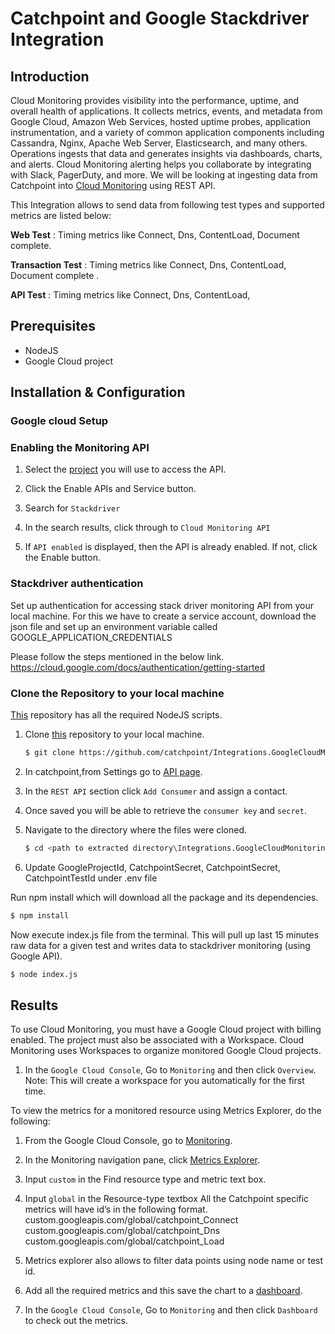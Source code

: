 # Catchpoint and Google Stackdriver Integration

## Introduction

Cloud Monitoring provides visibility into the performance, uptime, and overall health of applications. It collects metrics, events, and metadata from Google Cloud, Amazon Web Services, hosted uptime probes, application instrumentation, and a variety of common application components including Cassandra, Nginx, Apache Web Server, Elasticsearch, and many others. Operations ingests that data and generates insights via dashboards, charts, and alerts. Cloud Monitoring alerting helps you collaborate by integrating with Slack, PagerDuty, and more.
We will be looking at ingesting data from Catchpoint into [Cloud Monitoring](https://cloud.google.com/monitoring) using REST API.

This Integration allows to send data from following test types and supported metrics are listed below:

**Web Test**  : Timing metrics like  Connect, Dns, ContentLoad, Document complete.

**Transaction Test** : Timing metrics like  Connect, Dns, ContentLoad, Document complete .

**API Test** : Timing metrics like  Connect, Dns, ContentLoad,

##  Prerequisites

 - NodeJS
 - Google Cloud project 
 
## Installation &amp; Configuration

 ### Google cloud Setup
 
 ### Enabling the Monitoring API

1. Select the [project](https://console.cloud.google.com/apis/dashboard) you will use to access the API.

1.  Click the Enable APIs and Service button.

1. Search for `Stackdriver`

1. In the search results, click through to `Cloud Monitoring API`

1. If `API enabled` is displayed, then the API is already enabled. If not, click the Enable button.

### Stackdriver authentication
Set up authentication for accessing stack driver monitoring API from your local machine.
For this we have to create a service account, download the json file and set up an environment variable called GOOGLE_APPLICATION_CREDENTIALS

Please follow the steps  mentioned in the below link.
https://cloud.google.com/docs/authentication/getting-started

### Clone the Repository to your local machine

[This](https://github.com/catchpoint/Integrations.GoogleCloudMonitoring) repository has all the required NodeJS scripts.
1. Clone [this](https://github.com/catchpoint/Integrations.GoogleCloudMonitoring) repository to your local machine.
 
     ```bash
     $ git clone https://github.com/catchpoint/Integrations.GoogleCloudMonitoring.git
    ```
1. In catchpoint,from Settings go to [API page](https://portal.catchpoint.com/ui/Content/Administration/ApiDetail.aspx).
1. In the `REST API` section click `Add Consumer` and assign a contact. 
1. Once saved you will be able to retrieve the `consumer key` and `secret`.
1. Navigate to the directory where the files were cloned.
   ```bash
   $ cd <path to extracted directory\Integrations.GoogleCloudMonitoring\Stackdriver-REST-API>
   ```
1. Update GoogleProjectId, CatchpointSecret, CatchpointSecret, CatchpointTestId under .env file

Run npm install which will download all the package and its dependencies.
 ```bash
$ npm install
```
Now execute index.js file from the terminal. This will pull up last 15 minutes raw data for a given test and writes data to stackdriver monitoring (using Google API).
 ```bash
$ node index.js
```
## Results

To use Cloud Monitoring, you must have a Google Cloud project with billing enabled. The project must also be associated with a Workspace. Cloud Monitoring uses Workspaces to organize monitored Google Cloud projects.

 1. In the `Google Cloud Console`, Go to `Monitoring` and then click `Overview`.\
 Note: This will create a workspace for you automatically for the first time.

  
To view the metrics for a monitored resource using Metrics Explorer, do the following:

 1. From the Google Cloud Console, go to [Monitoring](https://console.cloud.google.com/monitoring).
 1. In the Monitoring navigation pane, click [Metrics Explorer](https://cloud.google.com/monitoring/charts/metrics-explorer).
 1. Input `custom` in the Find resource type and metric text box.
 1. Input `global` in the Resource-type textbox
    All the Catchpoint specific metrics will have id’s in the following format.\
    custom.googleapis.com/global/catchpoint_Connect\
    custom.googleapis.com/global/catchpoint_Dns\
    custom.googleapis.com/global/catchpoint_Load

 1. Metrics explorer also allows to filter data points using node name or test id.
 1. Add all the required metrics and this save the chart to a [dashboard](https://console.cloud.google.com/monitoring/dashboards).
 1. In the `Google Cloud Console`, Go to `Monitoring` and then click `Dashboard` to check out the metrics.

